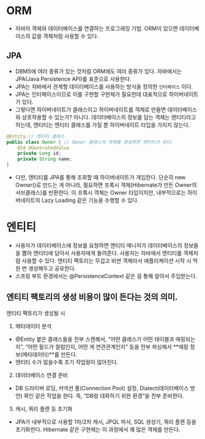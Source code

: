 # ORM
- 자바의 객체와 데이터베이스를 연결하는 프로그래밍 기법. ORM이 있으면 데이터베이스의 값을 객체처럼 사용할 수 있다.

## JPA
- DBMS에 여러 종류가 있는 것처럼 ORM에도 여러 종류가 있다. 자바에서는 JPA(Java Persistence API)를 표준으로 사용한다.
- JPA는 자바에서 관계형 데이터베이스를 사용하는 방식을 정의한 `인터페이스` 이다.
- JPA는 인터페이스이므로 이를 구현할 구현체가 필요한데 대표적으로 하이버네이트가 있다.
- 그렇다면 하이버네이트가 클래스이고 하이버네이트를 객체로 만들면 데이터베이스와 상호작용할 수 있는가? 아니다. 데이터베이스의 정보를 담는 객체는 엔티티라고 하는데, 엔티티는 엔티티 클래스를 가질 뿐 하이버네이트 타입을 가지지 않는다.

```java
@Entity // 엔티티 클래스
public class Owner { // Owner 클래스의 객체를 생성하면 엔티티가 된다.
    @Id @GeneratedValue
    private Long id;
    private String name;
}
```
- 다만, 엔티티를 JPA를 통해 조회할 때 하이버네이트가 개입한다. 단순히 new Owner()로 만드는 게 아니라, 필요하면 프록시 객체(Hibernate가 만든 Owner의 서브클래스)를 반환한다. 이 프록시 객체는 Owner 타입이지만, 내부적으로는 하이버네이트의 Lazy Loading 같은 기능을 수행할 수 있다.

# 엔티티

- 사용자가 데이터베이스에 정보를 요청하면 엔티티 매니저가 데이터베이스의 정보들을 뽑아 엔티티에 담아서 사용자에게 돌려준다. 사용자는 자바에서 엔티티를 객체처럼 사용할 수 있다. 엔티티 팩토리는 무겁고 비싼 객체라서 애플리케이션 시작 시 딱 한 번 생성해두고 공유한다.
- 스프링 부트 환경에서는 @PersistenceContext 같은 걸 통해 알아서 주입받는다.

## 엔티티 팩토리의 생성 비용이 많이 든다는 것의 의미.

엔티티 팩토리가 생성될 시

1. 메타데이터 분석
- @Entity 붙은 클래스들을 전부 스캔해서, “어떤 클래스가 어떤 테이블과 매핑되는지”, “어떤 필드가 컬럼인지, 어떤 게 연관관계인지” 등을 전부 파싱해서 **매핑 정보(메타데이터)**를 만든다.
- 엔티티 수가 많을수록 초기 작업량이 많아진다.

2. 데이터베이스 연결 준비
- DB 드라이버 로딩, 커넥션 풀(Connection Pool) 설정, Dialect(데이터베이스 방언) 확인 같은 작업을 한다. 즉, “DB랑 대화하기 위한 환경”을 전부 준비한다.

3. 캐시, 쿼리 플랜 등 초기화
- JPA가 내부적으로 사용할 1차/2차 캐시, JPQL 파서, SQL 생성기, 쿼리 플랜 등을 초기화한다. Hibernate 같은 구현체는 이 과정에서 꽤 많은 객체를 만든다.